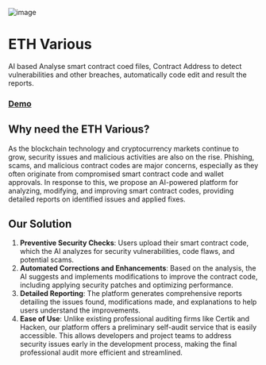 ![image](https://github.com/user-attachments/assets/44dc0540-1bf7-434d-9777-7fc66a9809b5)

# ETH Various
AI based Analyse smart contract coed files, Contract Address to detect vulnerabilities and other breaches, automatically code edit and result the reports.

### [Demo](https://eth-various.vercel.app/#)

## Why need the ETH Various?
As the blockchain technology and cryptocurrency markets continue to grow, security issues and malicious activities are also on the rise. 
Phishing, scams, and malicious contract codes are major concerns, especially as they often originate from compromised smart contract code and wallet approvals. 
In response to this, we propose an AI-powered platform for analyzing, modifying, and improving smart contract codes, providing detailed reports on identified issues and applied fixes.

## Our Solution
1. **Preventive Security Checks**: Users upload their smart contract code, which the AI analyzes for security vulnerabilities, code flaws, and potential scams.
2. **Automated Corrections and Enhancements**: Based on the analysis, the AI suggests and implements modifications to improve the contract code, including applying security patches and optimizing performance.
3. **Detailed Reporting**: The platform generates comprehensive reports detailing the issues found, modifications made, and explanations to help users understand the improvements.
4. **Ease of Use**: Unlike existing professional auditing firms like Certik and Hacken, our platform offers a preliminary self-audit service that is easily accessible. This allows developers and project teams to address security issues early in the development process, making the final professional audit more efficient and streamlined.
